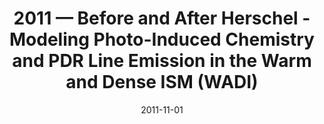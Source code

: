 ---
title: "2011 &mdash; Before and After Herschel - Modeling Photo-Induced Chemistry and PDR Line Emission in the Warm and Dense ISM (WADI)"
collection: publications
refereed: 'no'
date: "2011-11-01"
venue: "EAS Publications Series"
paperurl: 
link: "https://ui.adsabs.harvard.edu/abs/2011EAS....52..301R"
citation: "Röllig, M.; Dedes, C.; Joblin, Ch.; Ossenkopf, V., EAS Publications Series, Volume 52, 2011, pp.301-302"
---